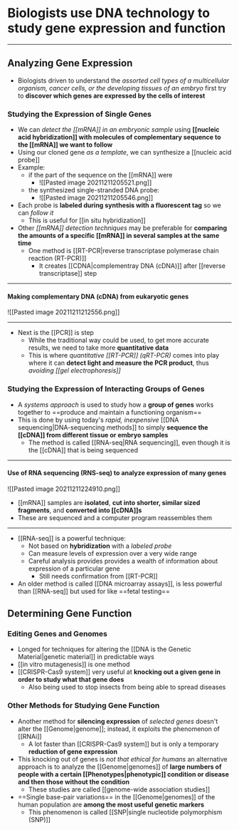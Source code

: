 # Biologists use DNA technology to study gene expression and function
---
## Analyzing Gene Expression
- Biologists driven to understand the *assorted cell types of a multicellular organism, cancer cells, or the developing tissues of an embryo* first try to **discover which genes are expressed by the cells of interest**
### Studying the Expression of Single Genes
- We can *detect the [[mRNA]] in an embryonic sample* using **[[nucleic acid hybridization]] with molecules of complementary sequence to the [[mRNA]] we want to follow**
- Using our cloned gene *as a template*, we can synthesize a [[nucleic acid probe]]
- Example:
	- if the part of the sequence on the [[mRNA]] were
		- ![[Pasted image 20211211205521.png]]
	- the synthesized single-stranded DNA probe:
		- ![[Pasted image 20211211205546.png]]
- Each probe is **labeled during synthesis with a fluorescent tag** so we can *follow it*
	- This is useful for [[in situ hybridization]]
- Other *[[mRNA]] detection techniques* may be preferable for **comparing the amounts of a specific [[mRNA]] in several samples at the same time**
	- One method is [[RT-PCR|reverse transcriptase polymerase chain reaction (RT-PCR)]]
		- It creates [[CDNA|complementray DNA (cDNA)]] after [[reverse transcriptase]] step

---
#### Making complementary DNA (cDNA) from eukaryotic genes
![[Pasted image 20211211212556.png]]

---
- Next is the [[PCR]] is step
	- While the traditional way could be used, to get more accurate results, we need to take more **quantitative data**
	- This is where *quantitative [[RT-PCR]] (qRT-PCR)* comes into play where it can **detect light and measure the PCR product**, thus *avoiding [[gel electrophoresis]]*
### Studying the Expression of Interacting Groups of Genes
- A *systems approach* is used to study how a **group of genes** works together to ==produce and maintain a functioning organism==
- This is done by using today's *rapid, inexpensive* [[DNA sequencing|DNA-sequencing methods]] to simply **sequence the [[cDNA]] from different tissue or embryo samples**
	- The method is called [[RNA-seq|RNA sequencing]], even though it is the [[cDNA]] that is being sequenced

---
#### Use of RNA sequencing (RNS-seq) to analyze expression of many genes
![[Pasted image 20211211224910.png]]
- [[mRNA]] samples are **isolated**, **cut into shorter, similar sized fragments**, and **converted into [[cDNA]]s**
- These are sequenced and a computer program reassembles them

---
- [[RNA-seq]] is a powerful technique:
	- Not based on **hybridization** with a *labeled probe*
	- Can measure levels of expression over a very wide range
	- Careful analysis provides provides a wealth of information about expression of a particular gene
		- Still needs confirmation from [[RT-PCR]]
- An older method is called [[DNA microarray assays]], is less powerful than [[RNA-seq]] but used for like ==fetal testing==
## Determining Gene Function
### Editing Genes and Genomes
- Longed for techniques for altering the [[DNA is the Genetic Material|genetic material]] in predictable ways
- [[in vitro mutagenesis]] is one method
- [[CRISPR-Cas9 system]] very useful at **knocking out a given gene in order to study what that gene does**
	- Also being used to stop insects from being able to spread diseases
### Other Methods for Studying Gene Function
- Another method for **silencing expression** of *selected genes* doesn't alter the [[Genome|genome]]; instead, it exploits the phenomenon of [[RNAi]]
	- A lot faster than [[CRISPR-Cas9 system]] but is only a temporary **reduction of gene expression**
- This knocking out of genes is *not that ethical for humans* an alternative approach is to analyze the [[Genome|genomes]] of **large numbers of people with a certain [[Phenotypes|phenotypic]] condition or disease and then those without the condition**
	- These studies are called [[genome-wide association studies]]
- ==Single base-pair variations== in the [[Genome|genomes]] of the human population are **among the most useful genetic markers**
	- This phenomenon is called [[SNP|single nucleotide polymorphism (SNP)]]